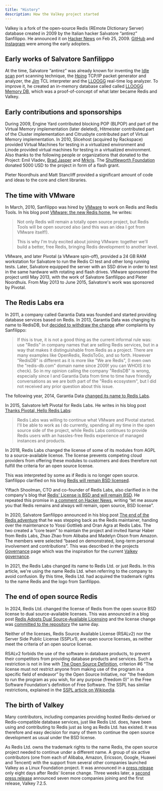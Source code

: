 ```yaml
---
title: "History"
description: How the Valkey project started
---
```


Valkey is a fork of the open-source Redis (REmote DIctionary Server) database
created in 2009 by the Italian hacker Salvatore “antirez” Sanfilippo. He
announced it on [Hacker News][hn] on Feb 25, 2009. [GitHub][gh] and
[Instagram][insta] were among the early adopters.

[hn]: https://news.ycombinator.com/item?id=494649
[gh]: https://github.blog/2009-11-03-introducing-resque/
[insta]: https://instagram-engineering.com/storing-hundreds-of-millions-of-simple-key-value-pairs-in-redis-1091ae80f74c

Early works of Salvatore Sanfilippo
-----------------------------------

At the time, Salvatore “antirez” was already known for inventing the [Idle
scan][idle-scan] port scanning technique, the [Hping][hping] TCP/IP packet
generator and analyzer, the [Jim] TCL interpreter and the [LLOOGG][lloogg]
real-time log analyzer. To improve it, he created an in-memory database called
called [LLOOGG Memory DB][lmdb], which was a proof-of-concept of what later
became Redis and Valkey.

[idle-scan]: https://en.wikipedia.org/wiki/Idle_scan
[hping]: https://en.wikipedia.org/wiki/Hping
[jim]: https://jim.tcl-lang.org/index.html/doc/www/www/about/
[lloogg]: https://github.com/antirez/lloogg/blob/master/README.md
[lmdb]: https://gist.github.com/antirez/6ca04dd191bdb82aad9fb241013e88a8

Early contributions and sponsorships
------------------------------------

During 2009, Engine Yard contributed blocking POP (BLPOP) and part of the
Virtual Memory implementation (later deleted), Hitmeister contributed part of
the Cluster implementation and Citrusbyte contributed part of Virtual Memory
implementation. In 2010, Slicehost (acquired by Rackspace) provided Virtual
Machines for testing in a virtualized environment and Linode provided virtual
machines for testing in a virtualized environment. Also thanks to the following
people or organizations that donated to the Project: Emil Vladev, [Brad
Jasper](https://bradjasper.com/) and [Mrkris](http://mrkris.com/). The
[Shuttleworth Foundation](https://en.wikipedia.org/wiki/Shuttleworth_Foundation)
donated 5000 USD to the project in form of a flash grant.

Pieter Noordhuis and Matt Stancliff provided a significant amount of code and
ideas to the core and client libraries.

The time with VMware
--------------------

In March, 2010, Sanfilippo was hired by [VMware](https://vmware.com) to work on
Redis and Redis Tools. In his blog post [VMware: the new Redis
home][antirez-vmware], he writes:

[antirez-vmware]: https://web.archive.org/web/20241017012850/http://oldblog.antirez.com/post/vmware-the-new-redis-home.html

> Not only Redis will remain a totally open source project, but Redis Tools will
> be open sourced also (and this was an idea I got from VMware itself!).
>
> This is why I'm truly excited about joining VMware: together we'll build a
> better, free Redis, bringing Redis development to another level.

VMware, and later Pivotal (a VMware spin-off), provided a 24 GB RAM workstation
for Salvatore to run the Redis CI test and other long running tests. Later,
Salvatore equipped the server with an SSD drive in order to test in the same
hardware with rotating and flash drives. VMware sponsored the project until May
2013, with the work of Salvatore Sanfilippo and Pieter Noordhuis. From May 2013
to June 2015, Salvatore's work was sponsored by Pivotal.

The Redis Labs era
------------------

In 2011, a company called Garantia Data was founded and started providing
database services based on Redis. In 2013, Garantia Data was changing its name
to RedisDB, but [decided to withdraw the change][redisdb] after complaints by
Sanfilippo:

[redisdb]: https://www.forbes.com/sites/benkepes/2013/11/04/was-garantia-is-now-redisdb-either-way-nosql-is-hot/

> If this is true, it is not a good thing as the current informal rule was: use
> "Redis" in company names that are selling Redis services, but in a way that
> makes it distinguishable from Redis as a project. There are many examples like
> OpenRedis, RedisToGo, and so forth. However "RedisDB" is different as it is
> more like "We are Redis", (I even own the "redis-db.com" domain name since
> 2009! you can WHOIS it to check). So in my opinion calling the company
> "RedisDB" is wrong, especially since I and Garantia Data from time to time
> have friendly conversations as we are both part of the "Redis ecosystem", but
> I did not received any prior question about this issue.

The following year, 2014, Garantia Data [changed its name to Redis Labs][redislabs].

[redislabs]: https://techcrunch.com/2014/01/29/database-provider-garantia-data-makes-another-name-change-this-time-to-redis-labs/

In 2015, Salvatore left Pivotal for Redis Labs. He writes in his blog post
[Thanks Pivotal, Hello Redis Labs](https://web.archive.org/web/20241123010805/http://antirez.com/news/91):

> Redis Labs was willing to continue what VMware and Pivotal started. I'll be
> able to work as I do currently, spending all my time in the open source side
> of the project, while Redis Labs continues to provide Redis users with an
> hassles-free Redis experience of managed instances and products.

In 2018, Redis Labs changed the license of some of its modules from AGPL to a
source-available license. The license prevents competing cloud providers from
offering these modules to customers and does therefore not fulfill the criteria
for an open source license.

This was interpreted by some as if Redis is no longer open source. Sanfilippo
clarified on his blog [Redis will remain BSD licensed][antirez-remain-bsd].

Yiftach Shoolman, CTO and co-founder of Redis Labs, also clarified in in the
company's blog that [Redis' License is BSD and will remain
BSD][will-remain-bsd]. He repeated this promise in [a comment on Hacker
News][hn-always-bsd], writing “let me assure you that Redis remains and always
will remain, open source, BSD license”.

[antirez-remain-bsd]: https://web.archive.org/web/20241111062719/http://antirez.com/news/120
[will-remain-bsd]: https://redis.io/blog/redis-license-bsd-will-remain-bsd/
[hn-always-bsd]: https://news.ycombinator.com/item?id=17819392

In 2020, Salvatore Sanfilippo announced in his blog post [The end of the Redis
adventure](https://web.archive.org/web/20241123005834/http://antirez.com/news/133) that he was stepping back as the Redis
maintainer, handing over the maintenance to Yossi Gottlieb and Oran Agra at
Redis Labs. The two created a “core team” to maintain the project and invited
Itamar Haber from Redis Labs, Zhao Zhao from Alibaba and Madelyn Olson from
Amazon. The members were selected “based on demonstrated, long-term personal
involvement and contributions”. This was described in the projects
[Governance][governance-2020] page which was the inspiration for the current
[Valkey governance][valkey-governance].

[governance-2020]: https://web.archive.org/web/20200709170526/https://redis.io/topics/governance
[valkey-governance]: https://github.com/valkey-io/valkey/blob/unstable/GOVERNANCE.md

In 2021, the Redis Labs changed its name to Redis Ltd. or just Redis. In this
article, we're using the name Redis Ltd. when referring to the company to avoid
confusion. By this time, Redis Ltd. had acquired the trademark rights to the
name Redis and the logo from Sanfilippo.

The end of open source Redis
----------------------------

In 2024, Redis Ltd. changed the license of Redis from the open source BSD
license to dual source-available licenses. This was announced in a blog post
[Redis Adopts Dual Source-Available Licensing][redis-source-avail] and the
license change was [committed to the repository][change-license-pr] the same day.

[redis-source-avail]: https://redis.io/blog/redis-adopts-dual-source-available-licensing/
[change-license-pr]: https://github.com/redis/redis/pull/13157

Neither of the licenses, Redis Source Available License (RSALv2) nor the Server
Side Public License (SSPLv1), are open source licenses, as neither meet the
criteria of an open source license.

RSALv2 forbids the use of the software in database products, to prevent their
competitors from providing database products and services. Such a restriction is
not in line with [The Open Source Definition][osd], criterion #6 “The license
must not restrict anyone from making use of the program in a specific field of
endeavor” by the Open Source Initiative, nor “the freedom to run the program as
you wish, for any purpose (freedom 0)” in the Free Software Foundation's
definition of Free Software. The SSPL has similar restrictions, explained in the
[SSPL article on Wikipedia][sspl].

[osd]: https://opensource.org/osd
[sspl]: https://en.wikipedia.org/wiki/Server_Side_Public_License

The birth of Valkey
-------------------

Many contributors, including companies providing hosted Redis-derived or
Redis-compatible database services, just like Redis Ltd. does, have been using
and contributing to Redis just as long as Redis Ltd. has existed. It was
therefore and easy decision for many of them to continue the open source
development as usual under the BSD license.

As Redis Ltd. owns the trademark rights to the name Redis, the open source
project needed to continue under a different name. A group of six active
contributors (one from each of Alibaba, Amazon, Ericsson, Google, Huawei and
Tencent) with the support from several other companies launched Valkey as a
Linux Foundation project. It was announced in a [press release][lf-press-1] only
eight days after Redis' license change. Three weeks later, a [second press
release][lf-press-2] announced seven more companies joining and the first
release, Valkey 7.2.5.

[lf-press-1]: https://www.linuxfoundation.org/press/linux-foundation-launches-open-source-valkey-community
[lf-press-2]: https://www.linuxfoundation.org/press/valkey-community-announces-release-candidate-amid-growing-support-for-open-source-data-store
